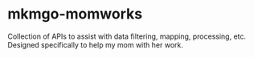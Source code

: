 # mkmgo-momworks
Collection of APIs to assist with data filtering, mapping, processing, etc. Designed specifically to help my mom with her work.
